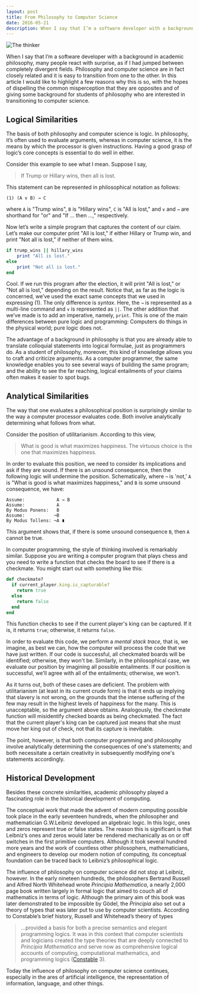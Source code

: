 ```yaml
---
layout: post
title: From Philosophy to Computer Science
date: 2016-05-21
description: When I say that I’m a software developer with a background in academic philosophy, many people react with surprise, as if I had jumped between completely divergent fields. Philosophy and computer science are in fact closely related and it is easy to transition from one to the other. In this article I would like to highlight a few reasons why this is so, with the hopes of dispelling the common misperception that they are opposites and of giving some background for students of philosophy who are interested in transitioning to computer science.
---
```

<p>
  <div class="fixed-img-spreader fifty">
    <div class="fixed-img-setter">
      <img src="{{ assets|key:'images/philosophy.jpg' }}"
        alt="The thinker"
        class="fixed-img">
    </div>
  </div>
</p>

When I say that I’m a software developer with a background in academic philosophy, many people react with surprise, as if I had jumped between completely divergent fields. Philosophy and computer science are in fact closely related and it is easy to transition from one to the other. In this article I would like to highlight a few reasons why this is so, with the hopes of dispelling the common misperception that they are opposites and of giving some background for students of philosophy who are interested in transitioning to computer science.

## Logical Similarities

The basis of both philosophy and computer science is logic. In philosophy, it’s often used to evaluate arguments, whereas in computer science, it is the means by which the processor is given instructions. Having a good grasp of logic’s core concepts is essential to do well in either.

Consider this example to see what I mean. Suppose I say,

> If Trump or Hillary wins, then all is lost.

This statement can be represented in philosophical notation as follows:

```
(1) (A ∨ B) → C
```

where `A` is "Trump wins", `B` is "Hillary wins", `C` is "All is lost," and  `∨` and `→` are shorthand for "or" and "If … then …," respectively.

Now let’s write a simple program that captures the content of our claim. Let’s make our computer print "All is lost," if either Hillary or Trump win, and print "Not all is lost," if neither of them wins.

```ruby
if trump_wins || hillary_wins
    print "All is lost."
else
    print "Not all is lost."
end
```

Cool. If we run this program after the election, it will print "All is lost," or "Not all is lost," depending on the result. Notice that, as far as the logic is concerned, we’ve used the exact same concepts that we used in expressing (1). The only difference is *syntax*. Here, the `→` is represented as a multi-line command and  `∨` is represented as `||`. The other addition that we’ve made is to add an imperative, namely, `print`. This is one of the main differences between pure logic and programming: Computers do things in the physical world; pure logic does not.

The advantage of a background in philosophy is that you are already able to translate colloquial statements into logical formulae, just as programmers do. As a student of philosophy, moreover, this kind of knowledge allows you to craft and criticize arguments. As a computer programmer, the same knowledge enables you to see several ways of building the same program; and the ability to see the far reaching, logical entailments of your claims often makes it easier to spot bugs.

## Analytical Similarities

The way that one evaluates a philosophical position is surprisingly similar to the way a computer processor evaluates code. Both involve analytically determining what follows from what.

Consider the position of utilitarianism. According to this view,

> What is good is what maximizes happiness. The virtuous choice is the one that maximizes happiness.

In order to evaluate this position, we need to consider its implications and ask if they are sound. If there is an unsound consequence, then the following logic will undermine the position. Schematically, where `¬` is 'not,' `A` is "What is good is what maximizes happiness," and `B` is some unsound consequence, we have:

```
Assume:            A → B
Assume:            A
By Modus Ponens:   B
Assume:           ¬B
By Modus Tollens: ¬A ∎
```

This argument shows that, if there is some unsound consequence `B`, then `A` cannot be true.

In computer programming, the style of thinking involved is remarkably similar. Suppose you are writing a computer program that plays chess and you need to write a function that checks the board to see if there is a checkmate. You might start out with something like this:

```ruby
def checkmate?
  if current_player.king.is_capturable?
    return true
  else
    return false
  end
end
```

This function checks to see if the current player's king can be captured. If it is, it returns `true`; otherwise, it returns `false`.

In order to evaluate this code, we perform a *mental stack trace*, that is, we imagine, as best we can, how the computer will process the code that we have just written. If our code is successful, all checkmated boards will be identified; otherwise, they won't be. Similarly, in the philosophical case, we evaluate our position by imagining all possible entailments. If our position is successful, we'll agree with all of the entailments; otherwise, we won't.

As it turns out, both of these cases are deficient. The problem with utilitarianism (at least in its current crude form) is that it ends up implying that slavery is not wrong, on the grounds that the intense suffering of the few may result in the highest levels of happiness for the many. This is unacceptable, so the argument above obtains. Analogously, the checkmate function will misidentify checked boards as being checkmated. The fact that the current player's king can be captured just means that she must move her king out of check, not that its capture is inevitable.

The point, however, is that both computer programming and philosophy involve analytically determining the consequences of one's statements; and both necessitate a certain creativity in subsequently modifying one's statements accordingly.

## Historical Development

Besides these concrete similarities, academic philosophy played a fascinating role in the historical development of computing.

The conceptual work that made the advent of modern computing possible took place in the early seventeen hundreds, when the philosopher and mathematician G.W.Leibniz developed an algebraic logic. In this logic, ones and zeros represent true or false states. The reason this is significant is that Leibniz’s ones and zeros would later be rendered mechanically as on or off switches in the first primitive computers. Although it took several hundred more years and the work of countless other philosophers, mathematicians, and engineers to develop our modern notion of computing, its conceptual foundation can be traced back to Leibniz’s philosophical logic.

The influence of philosophy on computer science did not stop at Leibniz, however. In the early nineteen hundreds, the philosophers Bertrand Russell and Alfred North Whitehead wrote *Principia Mathematica*, a nearly 2,000 page book written largely in formal logic that aimed to couch all of mathematics in terms of logic. Although the primary aim of this book was later demonstrated to be impossible by Gödel, the *Principia* also set out a theory of types that was later put to use by computer scientists. According to Constable’s brief history, Russell and Whitehead’s theory of types

> …provided a basis for both a precise semantics and elegant programming logics. It was in this context that computer scientists and logicians created the type theories that are deeply connected to *Principia Mathematica* and serve now as comprehensive logical accounts of computing, computational mathematics, and programming logics ([Constable](https://www.srcf.ucam.org/principia/files/rc.pdf) 3).

Today the influence of philosophy on computer science continues, especially in the ares of artificial intelligence, the representation of information, language, and other things.

